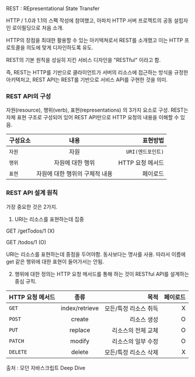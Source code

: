 REST : REpresentational State Transfer

HTTP / 1.0과 1.1의 스펙 작성에 참여했고, 아파치 HTTP 서버 프로젝트의 공동 설립자인 로이필딩으로 처음 소개.

HTTP의 장점을 최대한 활용할 수 있는 아키텍쳐로서 REST를 소개했고 이는 HTTP 프로토콜을 의도에 맞게 디자인하도록 유도.

REST의 기본 원칙을 성실히 지킨 서비스 디자인을 "RESTful" 이라고 함.

즉, REST는 HTTP를 기반으로 클라이언트가 서버의 리소스에 접근하는 방식을 규정한 아키텍처고, REST API는 REST를 기반으로 서비스 API를 구현한 것을 의미.

### REST API의 구성

자원(resource), 행위(verb), 표현(representations) 의 3가지 요소로 구성.
REST는 자체 표현 구조로 구성되어 있어 REST API만으로 HTTP 요청의 내용을 이해할 수 있음.

| 구성요소 |              내용              |          표현방법 |
| -------- | :----------------------------: | ----------------: |
| `자원`   |              자원              | `URI(엔드포인트)` |
| `행위`   |        자원에 대한 행위        |  HTTP 요청 메서드 |
| `표현`   | 자원에 대한 행위의 구체적 내용 |          페이로드 |

### REST API 설계 원칙

가장 중요한 것은 2가지.

1. URI는 리소스를 표현하는데 집중

GET /getTodos/1 (X)

GET /todos/1 (O)

URI는 리소스를 표현하는데 중점을 두어야함. 동사보다는 명사를 사용.
따라서 이름에 get 같은 행위에 대한 표현이 들어가서는 안됨.

2. 행위에 대한 정의는 HTTP 요청 메서드를 통해 하는 것이 RESTful API를 설계하는 중심 규칙.

| HTTP 요청 메서드 |      종류      |                  목적 | 페이로드 |
| ---------------- | :------------: | --------------------: | -------: |
| `GET`            | index/retrieve | 모든/특정 리소스 취득 |        X |
| `POST`           |     create     |           리소스 생성 |        O |
| `PUT`            |    replace     |    리소스의 전체 교체 |        O |
| `PATCH`          |     modify     |    리소스의 일부 수정 |        O |
| `DELETE`         |     delete     | 모든/특정 리소스 삭제 |        X |

출처 : 모던 자바스크립트 Deep Dive
